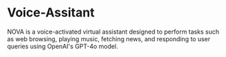# Voice-Assitant
NOVA is a voice-activated virtual assistant designed to perform tasks such as web  browsing, playing music, fetching news, and responding to user queries using OpenAI's  GPT-4o model.

